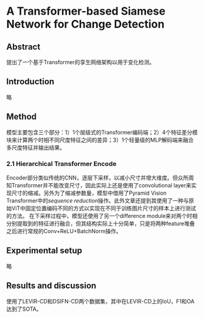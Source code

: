 # A Transformer-based Siamese Network for Change Detection

## Abstract
提出了一个基于Transformer的孪生网络架构以用于变化检测。

## Introduction
略

## Method
模型主要包含三个部分：1）1个层级式的Transformer编码端；2）4个特征差分模块来计算两个时相不同尺度特征之间的差异；3）1个轻量级的MLP解码端来融合多尺度特征并输出结果。
### 2.1 Hierarchical Transformer Encode
Encoder部分类似传统的CNN，逐层下采样，以减小尺寸并增大维度。但众所周知Transformer并不能改变尺寸，因此实际上还是使用了convolutional layer来实现尺寸的缩减。另外为了缩减参数量，模型中借用了Pyramid Vision Transformer中的*sequence reduction*操作。此外文章还提到其使用了一种与原始ViT中固定位置编码不同的方式以实现在不同于训练图片尺寸的样本上进行测试的方法。
在下采样过程中，模型还使用了另一个difference module来对两个时相分别提取到的特征进行融合，但其结构实际上十分简单，只是将两种feature堆叠之后进行常规的Conv+ReLU+BatchNorm操作。

## Experimental setup
略

## Results and discussion
使用了LEVIR-CD和DSIFN-CD两个数据集，其中在LEVIR-CD上的IoU，F1和OA达到了SOTA。
